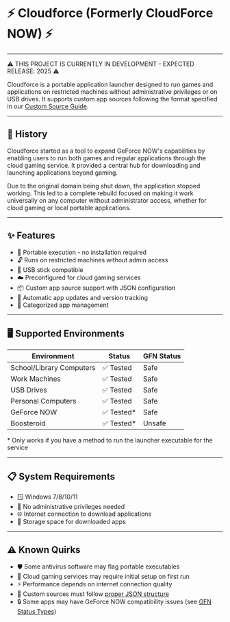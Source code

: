 # ⚡ Cloudforce (Formerly CloudForce NOW) ⚡
-------------------------------------------

⚠️ THIS PROJECT IS CURRENTLY IN DEVELOPMENT - EXPECTED RELEASE: 2025 ⚠️

Cloudforce is a portable application launcher designed to run games and applications on restricted machines without administrative privileges or on USB drives. It supports custom app sources following the format specified in our [Custom Source Guide](CUSTOM_SOURCE_GUIDE.md).

-------------------------------------------

## 📖 History

Cloudforce started as a tool to expand GeForce NOW's capabilities by enabling users to run both games and regular applications through the cloud gaming service. It provided a central hub for downloading and launching applications beyond gaming.

Due to the original domain being shut down, the application stopped working. This led to a complete rebuild focused on making it work universally on any computer without administrator access, whether for cloud gaming or local portable applications.

-------------------------------------------

## ✨ Features

- 🚀 Portable execution - no installation required
- 🔓 Runs on restricted machines without admin access 
- 💾 USB stick compatible
- ☁️ Preconfigured for cloud gaming services
- 📦 Custom app source support with JSON configuration
- 🔄 Automatic app updates and version tracking
- 📱 Categorized app management

-------------------------------------------

## 🖥️ Supported Environments

| Environment | Status | GFN Status |
|-------------|---------|------------|
| School/Library Computers | ✅ Tested | Safe |
| Work Machines | ✅ Tested | Safe |
| USB Drives | ✅ Tested | Safe |
| Personal Computers | ✅ Tested | Safe |
| GeForce NOW | ✅ Tested* | Safe |
| Boosteroid | ✅ Tested* | Unsafe |

\* Only works if you have a method to run the launcher executable for the service

-------------------------------------------

## 📋 System Requirements

- 🪟 Windows 7/8/10/11
- 👤 No administrative privileges needed
- 🌐 Internet connection to download applications
- 💽 Storage space for downloaded apps
-------------------------------------------

## ⚠️ Known Quirks

- 🛡️ Some antivirus software may flag portable executables
- 🔄 Cloud gaming services may require initial setup on first run
- ⚡ Performance depends on internet connection quality
- 📁 Custom sources must follow [proper JSON structure](CUSTOM_SOURCE_GUIDE.md#structure-overview)
- 🔒 Some apps may have GeForce NOW compatibility issues (see [GFN Status Types](CUSTOM_SOURCE_GUIDE.md#gfn-status-types))
